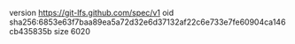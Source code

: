 version https://git-lfs.github.com/spec/v1
oid sha256:6853e63f7baa89ea5a72d32e6d37132af22c6e733e7fe60904ca146cb435835b
size 6020
